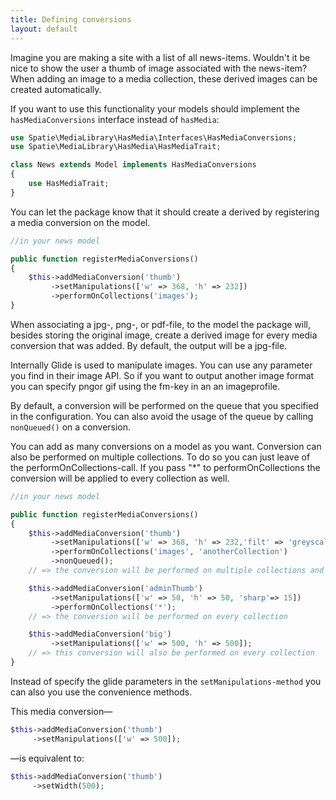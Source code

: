 ```yaml
---
title: Defining conversions
layout: default
---
```


Imagine you are making a site with a list of all news-items. Wouldn't it be nice to show the user a thumb of image associated with the news-item? When adding an image to a media collection, these derived images can be created automatically.

If you want to use this functionality your models should implement the `hasMediaConversions` interface instead of `hasMedia`:

```php
use Spatie\MediaLibrary\HasMedia\Interfaces\HasMediaConversions;
use Spatie\MediaLibrary\HasMedia\HasMediaTrait;

class News extends Model implements HasMediaConversions
{
    use HasMediaTrait;
}
```

You can let the package know that it should create a derived by registering a media conversion on the model.

```php
//in your news model

public function registerMediaConversions()
{
    $this->addMediaConversion('thumb')
         ->setManipulations(['w' => 368, 'h' => 232])
         ->performOnCollections('images');
}
```

When associating a jpg-, png-, or pdf-file, to the model the package will, 
besides storing the original image, create a derived image for every media 
conversion that was added. By default, the output will be a jpg-file.

Internally Glide is used to manipulate images. You can use any parameter you 
find in their image API. So if you want to output another image format you 
can specify pngor gif using the fm-key in an an imageprofile.

By default, a conversion will be performed on the queue that you specified 
in the configuration. You can also avoid the usage of the queue by calling `nonQueued()` on a conversion.

You can add as many conversions on a model as you want. Conversion can also be performed on multiple collections. To do so you can just leave of the performOnCollections-call. If you pass "*" to performOnCollections the conversion will be applied to every collection as well.

```php
//in your news model

public function registerMediaConversions()
{
    $this->addMediaConversion('thumb')
         ->setManipulations(['w' => 368, 'h' => 232,'filt' => 'greyscale', 'fm' => 'png'])
         ->performOnCollections('images', 'anotherCollection')
         ->nonQueued();
    // => the conversion will be performed on multiple collections and won't be queued

    $this->addMediaConversion('adminThumb')
         ->setManipulations(['w' => 50, 'h' => 50, 'sharp'=> 15])
         ->performOnCollections('*');
    // => the conversion will be performed on every collection

    $this->addMediaConversion('big')
         ->setManipulations(['w' => 500, 'h' => 500]);
    // => this conversion will also be performed on every collection
}
```

Instead of specify the glide parameters in the `setManipulations-method` you can also you use the convenience methods.

This media conversion—

```php
$this->addMediaConversion('thumb')
     ->setManipulations(['w' => 500]);
```

—is equivalent to:

```php
$this->addMediaConversion('thumb')
     ->setWidth(500);
 ```

